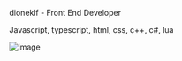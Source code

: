 dioneklf - Front End Developer 

Javascript, typescript, html, css, c++, c#, lua

![image](https://github.com/dioneklf/dioneklf/assets/128307498/1232e045-4fae-45b5-bbf8-02b83ed23637)
